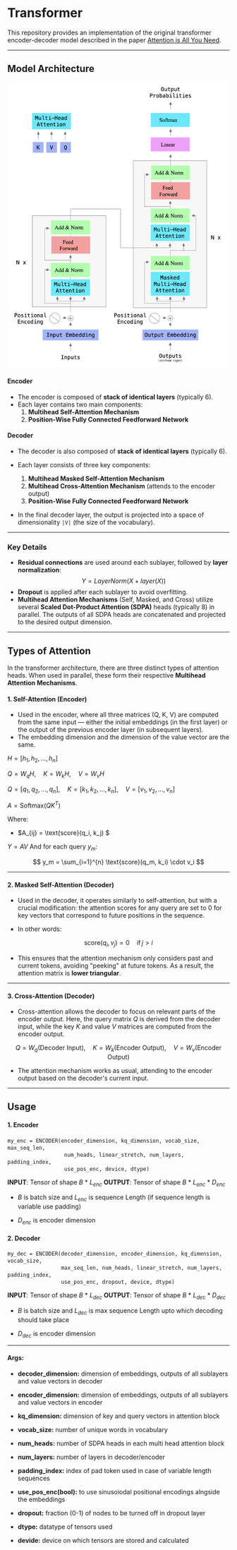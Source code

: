 # Transformer

This repository provides an implementation of the original transformer encoder-decoder model described in the paper [Attention is All You Need](https://arxiv.org/pdf/1706.03762).

---

## **Model Architecture**

![Transformer Model Architecture](./utils/arc.png)

#### **Encoder**

- The encoder is composed of **stack of identical layers** (typically 6).
- Each layer contains two main components:
  1. **Multihead Self-Attention Mechanism**
  2. **Position-Wise Fully Connected Feedforward Network**

#### **Decoder**

- The decoder is also composed of **stack of identical layers** (typically 6).
- Each layer consists of three key components:
  1. **Multihead Masked Self-Attention Mechanism**
  2. **Multihead Cross-Attention Mechanism** (attends to the encoder output)
  3. **Position-Wise Fully Connected Feedforward Network**

- In the final decoder layer, the output is projected into a space of dimensionality `|V|` (the size of the vocabulary).

---

### **Key Details**

- **Residual connections** are used around each sublayer, followed by **layer normalization**:<br>
  $$
  Y = LayerNorm(X + layer(X))
  $$
- **Dropout** is applied after each sublayer to avoid overfitting.
- **Multihead Attention Mechanisms** (Self, Masked, and Cross) utilize several **Scaled Dot-Product Attention (SDPA)** heads (typically 8) in parallel. The outputs of all SDPA heads are concatenated and projected to the desired output dimension.

---

## **Types of Attention**

In the transformer architecture, there are three distinct types of attention heads. When used in parallel, these form their respective **Multihead Attention Mechanisms**.

#### 1. **Self-Attention (Encoder)**

- Used in the encoder, where all three matrices (Q, K, V) are computed from the same input — either the initial embeddings (in the first layer) or the output of the previous encoder layer (in subsequent layers).
- The embedding dimension and the dimension of the value vector are the same.
  

$H = [h_1, h_2, \dots, h_n]$


$Q = W_qH, \quad K = W_kH, \quad V = W_vH$


$Q = [q_1, q_2, \dots, q_n], \quad K = [k_1, k_2, \dots, k_n], \quad V = [v_1, v_2, \dots, v_n]$


$A = \text{Softmax}(QK^T)$

Where:
- $A_{ij} = \text{score}(q_i, k_j) $


$Y = AV$
And for each query $y_m$:

$$
y_m = \sum_{i=1}^{n} \text{score}(q_m, k_i) \cdot v_i 
$$

---

#### 2. **Masked Self-Attention (Decoder)**

- Used in the decoder, it operates similarly to self-attention, but with a crucial modification: the attention scores for any query are set to 0 for key vectors that correspond to future positions in the sequence.
  
- In other words:

$$
\text{score}(q_i, v_j) = 0 \quad \text{if} \, j > i
$$

- This ensures that the attention mechanism only considers past and current tokens, avoiding "peeking" at future tokens. As a result, the attention matrix is **lower triangular**.

---

#### 3. **Cross-Attention (Decoder)**

- Cross-attention allows the decoder to focus on relevant parts of the encoder output. Here, the query matrix $Q$ is derived from the decoder input, while the key $K$ and value $V$ matrices are computed from the encoder output.

$$
Q = W_q(\text{Decoder Input}), \quad K = W_k(\text{Encoder Output}), \quad V = W_v(\text{Encoder Output})
$$

- The attention mechanism works as usual, attending to the encoder output based on the decoder's current input.

---


## **Usage**

#### 1. Encoder
```
my_enc = ENCODER(encoder_dimension, kq_dimension, vocab_size, max_seq_len,
                  num_heads, linear_stretch, num_layers, padding_index,
                  use_pos_enc, device, dtype)
```
**INPUT**: Tensor of shape $B\ *\ L_{enc}$
**OUTPUT**: Tensor of shape $B\ *\ L_{enc}\ *\ D_{enc}$

- $B$ is batch size and $L_{enc}$ is sequence Length (if sequence length is variable use padding)

- $D_{enc}$ is encoder dimension


#### 2. Decoder
```
my_dec = ENCODER(decoder_dimension, encoder_dimension, kq_dimension, vocab_size,
                 max_seq_len, num_heads, linear_stretch, num_layers, padding_index,
                 use_pos_enc, dropout, device, dtype)
```
**INPUT**: Tensor of shape $B\ *\ L_{dec}$
**OUTPUT**: Tensor of shape $B\ *\ L_{dec}\ *\ D_{dec}$

- $B$ is batch size and $L_{dec}$ is max sequence Length 
upto which decoding should take place

- $D_{dec}$ is encoder dimension

---
#### Args:

- **decoder_dimension:** dimension of embeddings, outputs of all sublayers and value vectors in decoder

- **encoder_dimension:** dimension of embeddings, outputs of all sublayers and value vectors in encoder

- **kq_dimension:** dimension of key and query vectors in attention block

- **vocab_size:** number of unique words in vocabulary

- **num_heads:** number of SDPA heads in each multi head attention block

- **num_layers:** number of layers in decoder/encoder

- **padding_index:** index of pad token used in case of variable length sequences

- **use_pos_enc(bool):** to use sinusoiodal positional encodings alngside the embeddings

- **dropout:** fraction (0-1) of nodes to be turned off in dropout layer

- **dtype:** datatype of tensors used

- **devide:** device on which tensors are stored and calculated

